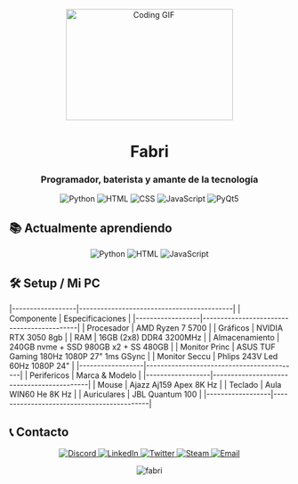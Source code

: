 <p align="center">
  <img src="https://media.giphy.com/media/qgQUggAC3Pfv687qPC/giphy.gif" alt="Coding GIF" width="300" height="200">
</p>

<h1 align="center">Fabri</h1>
<h3 align="center">Programador, baterista y amante de la tecnología</h3>

<p align="center">
  <img src="https://img.shields.io/badge/Python-3776AB?style=for-the-badge&logo=python&logoColor=white" alt="Python">
  <img src="https://img.shields.io/badge/HTML5-E34F26?style=for-the-badge&logo=html5&logoColor=white" alt="HTML">
  <img src="https://img.shields.io/badge/CSS3-1572B6?style=for-the-badge&logo=css3&logoColor=white" alt="CSS">
  <img src="https://img.shields.io/badge/JavaScript-F7DF1E?style=for-the-badge&logo=javascript&logoColor=black" alt="JavaScript">
  <img src="https://img.shields.io/badge/PyQt5-41CD52?style=for-the-badge&logo=qt&logoColor=white" alt="PyQt5">
</p>

## 📚 Actualmente aprendiendo

<p align="center">
  <img src="https://img.shields.io/badge/Python-3776AB?style=for-the-badge&logo=python&logoColor=white" alt="Python">
  <img src="https://img.shields.io/badge/HTML5-E34F26?style=for-the-badge&logo=html5&logoColor=white" alt="HTML">
  <img src="https://img.shields.io/badge/JavaScript-F7DF1E?style=for-the-badge&logo=javascript&logoColor=black" alt="JavaScript">
</p>

## 🛠️ Setup / Mi PC

|------------------|-------------------------------------------|
| Componente       | Especificaciones                          |
|------------------|-------------------------------------------|
| Procesador       | AMD Ryzen 7 5700                          |
| Gráficos         | NVIDIA RTX 3050 8gb                       |
| RAM              | 16GB (2x8) DDR4 3200MHz                   |
| Almacenamiento   | 240GB nvme + SSD 980GB x2 + SS 480GB      |
| Monitor Princ    | ASUS TUF Gaming 180Hz 1080P 27" 1ms GSync |
| Monitor Seccu    | Phlips 243V Led 60Hz 1080P 24"            |
|------------------|-------------------------------------------|
| Perifericos      | Marca & Modelo                            |
|------------------|-------------------------------------------|
| Mouse            | Ajazz Aj159 Apex 8K Hz                    |
| Teclado          | Aula WIN60 He 8K Hz                       |
| Auriculares      | JBL Quantum 100                           |
|------------------|-------------------------------------------|

## 📞 Contacto

<p align="center">
  <a href="https://discordapp.com/users/Fabri#1234">
    <img src="https://img.shields.io/badge/Discord-7289DA?style=for-the-badge&logo=discord&logoColor=white" alt="Discord">
  </a>
  <a href="https://www.linkedin.com/in/fabri">
    <img src="https://img.shields.io/badge/LinkedIn-0077B5?style=for-the-badge&logo=linkedin&logoColor=white" alt="LinkedIn">
  </a>
  <a href="https://twitter.com/fabri">
    <img src="https://img.shields.io/badge/Twitter-1DA1F2?style=for-the-badge&logo=twitter&logoColor=white" alt="Twitter">
  </a>
  <a href="https://steamcommunity.com/id/fabri">
    <img src="https://img.shields.io/badge/Steam-000000?style=for-the-badge&logo=steam&logoColor=white" alt="Steam">
  </a>
  <a href="mailto:fabri@example.com">
    <img src="https://img.shields.io/badge/Email-D14836?style=for-the-badge&logo=gmail&logoColor=white" alt="Email">
  </a>
</p>

<p align="center">
  <img src="https://komarev.com/ghpvc/?username=fabri&label=Profile%20views&color=0e75b6&style=flat" alt="fabri" />
</p>
